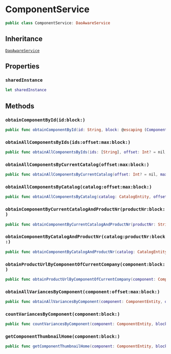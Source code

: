# ComponentService

``` swift
public class ComponentService: DaoAwareService
```

## Inheritance

[`DaoAwareService`](api-reference/DaoAwareService)

## Properties

### `sharedInstance`

``` swift
let sharedInstance
```

## Methods

### `obtainComponentById(id:block:)`

``` swift
public func obtainComponentById(id: String, block: @escaping (ComponentEntity?, Error?) -> Void)
```

### `obtainAllComponentsByIds(ids:offset:max:block:)`

``` swift
public func obtainAllComponentsByIds(ids: [String], offset: Int? = nil, max: Int? = nil, block: @escaping ([ComponentEntity], Error?) -> Void)
```

### `obtainAllComponentsByCurrentCatalog(offset:max:block:)`

``` swift
public func obtainAllComponentsByCurrentCatalog(offset: Int? = nil, max: Int? = nil, block: @escaping ([ComponentEntity], Error?) -> Void)
```

### `obtainAllComponentsByCatalog(catalog:offset:max:block:)`

``` swift
public func obtainAllComponentsByCatalog(catalog: CatalogEntity, offset: Int? = nil, max: Int? = nil, block: @escaping ([ComponentEntity], Error?) -> Void)
```

### `obtainComponentByCurrentCatalogAndProductNr(productNr:block:)`

``` swift
public func obtainComponentByCurrentCatalogAndProductNr(productNr: String, block: @escaping (ComponentEntity?, Error?) -> Void)
```

### `obtainComponentByCatalogAndProductNr(catalog:productNr:block:)`

``` swift
public func obtainComponentByCatalogAndProductNr(catalog: CatalogEntity, productNr: String, block: @escaping (ComponentEntity?, Error?) -> Void)
```

### `obtainProductUrlByComponentOfCurrentCompany(component:block:)`

``` swift
public func obtainProductUrlByComponentOfCurrentCompany(component: ComponentEntity, block: @escaping (URL?, Error?) -> Void)
```

### `obtainAllVariancesByComponent(component:offset:max:block:)`

``` swift
public func obtainAllVariancesByComponent(component: ComponentEntity, offset: Int? = nil, max: Int? = nil, block: @escaping ([ComponentEntity], Error?) -> Void)
```

### `countVariancesByComponent(component:block:)`

``` swift
public func countVariancesByComponent(component: ComponentEntity, block: @escaping (Int, Error?) -> Void)
```

### `getComponentThumbnailHome(component:block:)`

``` swift
public func getComponentThumbnailHome(component: ComponentEntity, block: @escaping (String?, Error?) -> Void)
```
